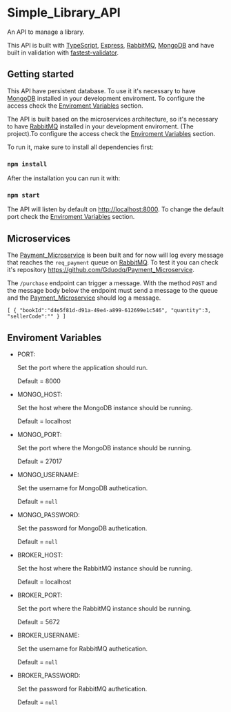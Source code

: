 # Simple_Library_API

An API to manage a library.

This API is built with [TypeScript](https://www.typescriptlang.org), [Express](https://expressjs.com), [RabbitMQ](https://www.rabbitmq.com), [MongoDB](www.mongodb.com/) and have built in validation with [fastest-validator](https://www.npmjs.com/package/fastest-validator).

## Getting started

This API have persistent database. To use it it's necessary to have [MongoDB](www.mongodb.com/) installed in your development enviroment. To configure the access check the [Enviroment Variables](#EnviromentVariables) section.

The API is built based on the microservices architecture, so it's necessary to have [RabbitMQ](https://www.rabbitmq.com) installed in your development enviroment. (The project).To configure the access check the [Enviroment Variables](#EnviromentVariables) section.

To run it, make sure to install all dependencies first:

### `npm install`

After the installation you can run it with:

### `npm start`

The API will listen by default on [http://localhost:8000](http://localhost:8000). To change the default port check the [Enviroment Variables](#EnviromentVariables) section.

## Microservices

The [Payment_Microservice](https://github.com/Gduodq/Payment_Microservice) is been built and for now will log every message that reaches the `req_payment` queue on [RabbitMQ](https://www.rabbitmq.com). To test it you can check it's repository https://github.com/Gduodq/Payment_Microservice.

The `/purchase` endpoint can trigger a message. With the method `POST` and the message body below the endpoint must send a message to the queue and the [Payment_Microservice](https://github.com/Gduodq/Payment_Microservice) should log a message.

`[
	{
	"bookId":"d4e5f81d-d91a-49e4-a899-612699e1c546",
	"quantity":3,
	"sellerCode":""
	}
]`

## <a name="EnviromentVariables"></a>Enviroment Variables

- PORT:

  Set the port where the application should run.

  Default = 8000

- MONGO_HOST:

  Set the host where the MongoDB instance should be running.

  Default = localhost

- MONGO_PORT:

  Set the port where the MongoDB instance should be running.

  Default = 27017

- MONGO_USERNAME:

  Set the username for MongoDB authetication.

  Default = `null`

- MONGO_PASSWORD:

  Set the password for MongoDB authetication.

  Default = `null`

- BROKER_HOST:

  Set the host where the RabbitMQ instance should be running.

  Default = localhost

- BROKER_PORT:

  Set the port where the RabbitMQ instance should be running.

  Default = 5672

- BROKER_USERNAME:

  Set the username for RabbitMQ authetication.

  Default = `null`

- BROKER_PASSWORD:

  Set the password for RabbitMQ authetication.

  Default = `null`
